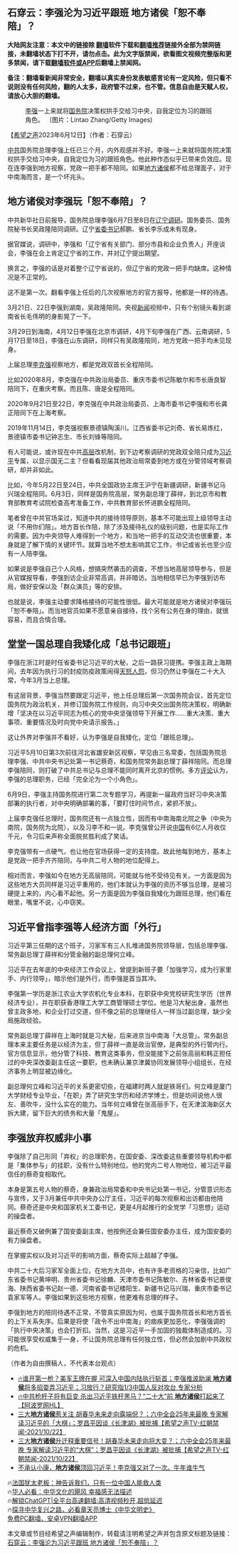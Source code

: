  <!-- 面包屑导航 --> <h2>石穿云：李强沦为习近平跟班 地方诸侯「恕不奉陪」？</h2> <p class="notice"><b>大陆网友注意：本文中的链接除 <a href="https://github.com/bannedbook/fanqiang" >翻墙</a>软件下载和<a href="https://github.com/killgcd/justmysocks/blob/master/README.md">翻墙推荐</a>链接外全部为禁网链接，未翻墙状态下打不开，请勿点击。此为文字版禁闻，欲看图文视频完整版和更多禁闻，请下载<a href="https://github.com/bannedbook/fanqiang">翻墙软件或APP</a>后翻墙上禁闻网。</p><p>备注：翻墙看新闻非常安全，翻墙以真实身份发表敏感言论有一定风险，但只看不说则没有任何风险，翻的人太多，政府管不过来，也不管。信息自由是天赋人权，请放心大胆的翻墙。</b></p>  <div class="entry"> <figure><figcaption> <a href="https://www.bannedbook.org/bnews/tag/%e6%9d%8e%e5%bc%ba/" class="st_tag internal_tag" rel="tag" title="标签 李强 下的日志">李强</a>一上来就将<a href="https://www.bannedbook.org/bnews/tag/%e5%9b%bd%e5%8a%a1%e9%99%a2/" class="st_tag internal_tag" rel="tag" title="标签 国务院 下的日志">国务院</a>决策权拱手交给习中央，自我定位为习的跟班角色。 （图片：Lintao Zhang/Getty Images)</figcaption></figure> <p>【<span class='wp_keywordlink_affiliate'><a href="https://www.soundofhope.org" title="希望之声" target="_blank">希望之声</a></span>2023年6月12日】（作者：石穿云）</p> <p><a href="https://www.bannedbook.org/bnews/tag/%e4%b8%ad%e5%85%b1/" class="st_tag internal_tag" rel="tag" title="标签 中共 下的日志">中共</a>国务院总理李强上任已三个月，内外观感并不好。李强一上来就将国务院决策权拱手交给习中央，自我定位为习的跟班角色。他此种作态似乎已带来负效应。现在连李强到地方视察，党政一把手都不陪同。如果<a href="https://www.bannedbook.org/bnews/tag/%E5%9C%B0%E6%96%B9%E8%AF%B8%E4%BE%AF/" class="st_tag internal_tag" rel="tag" title="标签 地方诸侯 下的日志">地方诸侯</a>都不给总理面子，对于中南海而言，是一个坏兆头。</p> <h2>地方诸侯对李强玩「恕不奉陪」？</h2> <p>中共新华社日前报导，国务院总理李强6月7日至8日在<a href="https://www.bannedbook.org/bnews/tag/%e8%be%bd%e5%ae%81/" class="st_tag internal_tag" rel="tag" title="标签 辽宁 下的日志">辽宁</a><a href="https://www.bannedbook.org/bnews/tag/%E8%B0%83%E7%A0%94/" class="st_tag internal_tag" rel="tag" title="标签 调研 下的日志">调研</a>。国务委员、国务院秘书长吴政隆陪同调研。辽宁<a href="https://www.bannedbook.org/bnews/tag/%e7%9c%81%e5%a7%94%e4%b9%a6%e8%ae%b0/" class="st_tag internal_tag" rel="tag" title="标签 省委书记 下的日志">省委书记</a>郝鹏、省长李乐成未有现身。</p> <p>据官媒说，调研中，李强和「辽宁省有关部门、部分市县和企业负责人」开座谈会，李强在会上肯定辽宁省的工作，并对辽宁提出期望。</p> <p>换言之，李强的话是对着整个辽宁省说的，但辽宁省的党政一把手均缺席。这种情况是不正常的。</p> <p>这不是第一次。翻看李强上任后的几次视察地方的官方报导，他都是一样的待遇。</p> <p>3月21日、22日李强到湖南，吴政隆陪同。央视<span class='wp_keywordlink_affiliate'><a href="https://www.bannedbook.org/" title="新闻">新闻</a></span>视频中，只有个别镜头看到湖南省长毛伟明的身影晃了一下。</p> <p>3月29日到海南，4月12日李强在北京市调研，4月下旬李强在广西、云南调研，5月17日至18日，李强在山东调研，同样只有吴政隆陪同，地方党政一把手均未见现身。</p> <p>上届总理<a href="https://www.bannedbook.org/bnews/tag/%e6%9d%8e%e5%85%8b%e5%bc%ba/" class="st_tag internal_tag" rel="tag" title="标签 李克强 下的日志">李克强</a>视察地方，都是党政双首长全程陪同。</p> <p>比如2020年8月，李克强在中共政治局委员、重庆市委书记陈敏尔和市长唐良智陪同下，在重庆考察。而且陈、唐是全程陪同。</p> <p>2020年9月21日至22日，李克强在中共政治局委员、上海市委书记李强和市长龚正陪同下在上海考察。</p> <p>2019年11月14日，李克强视察景德镇陶溪川。江西省委书记刘奇、省长易炼红，景德镇市委书记钟志生、市长刘锋等陪同。</p> <p>有人可能说，或许现在中共<span class='wp_keywordlink_affiliate'><a href="https://www.bannedbook.org/bnews/ccpdope/" title="中共高层内幕" target="_blank">高层</a></span>改机制，到下边考察调研的党政双全陪只成为<a href="https://www.bannedbook.org/bnews/tag/%e4%b9%a0%e8%bf%91%e5%b9%b3/" class="st_tag internal_tag" rel="tag" title="标签 习近平 下的日志">习近平</a>专属，以显示国无二主？但看看现届其他政治局常委到地方或在分管领域考察调研，却并非如此。</p> <p>比如，今年5月22日至24日，中共全国政协主席王沪宁在新疆调研，新疆书记马兴瑞全程陪同。6月3日，同样是国务院高层，常务副总理丁薛祥，到北京市和教育部教育考试院检查高考准备工作，中共教育部长怀进鹏全程陪同。</p> <p>笔者曾在中共官场呆过，知道中共的接待领导原则，基本不可能出现上级领导主动说「不用你们陪」。地方首长作陪，除了涉及接待礼仪的级别问题，也是实际工作的需要。因为中央领导人难得到一个地方，和当地一把手的互动交流也很重要，本身就是了解下情的关键环节。就算当地不想太影响其它工作，书记或省长也至少应有一人陪李强。</p> <p>如果说是李强自己个人风格，想搞突然袭击的调查，不想当地高层领导参与，但是从官媒报导看，李强到访企业非常高调，并非暗访。当地相信早已为李强到访布局，做好安保以及「群众演员」等的安排。</p> <p>也就是说，李强主动要求降格接待的可能性很低。最大可能就是地方诸侯对李强玩「恕不奉陪」。而当地官员如果不愿意亲自接待，找个另有公务在身的理由，就很容易，而且合情合理。</p> <h2>堂堂一国总理自我矮化成「总书记跟班」</h2> <p>李强在浙江时是时任省委书记习近平的大秘，之后一路获习提携。李强主政上海期间，去年因为执行习的封疫防疫政策闹得<span class='wp_keywordlink'><a href="https://www.bannedbook.org/forum2/topic546.html" title="《天怒》陈希同王宝森事件内幕" target="_blank">天怒</a></span><span class='wp_keywordlink'><a href="https://www.bannedbook.org/forum2/topic66.html" title="任彦芳：《人怨》" target="_blank">人怨</a></span>，但习仍然让李强在二十大入常，今年3月当上总理。</p>  <p>有这层背景，李强当然要跟定习近平，他上任总理后第一次国务院会议，首先定位国务院为政治机关，并修订国务院工作规则，向习中央交出国务院决策权，明确新增「坚决在以习近平同志为核心的党中央坚强领导下开展工作……重大决策、重大事项、重要情况及时向党中央请示报告。」</p> <p>这让外界对李强并不看好，认为李强是自我矮化，定位「跟班总理」。</p> <p>习近平5月10日第3次前往河北省雄安新区视察，罕见由三名常委，包括国务院总理李强、中共中央书记处第一书记蔡奇，和国务院常务副总理丁薛祥陪同。而总理李强陪同，则打破了中共总书记与总理不能同时离开北京的惯例。多方<span class='wp_keywordlink_affiliate'><a href="https://www.bannedbook.org/bnews/comments/" title="新闻评论" target="_blank">评论</a></span>认为，李强的总理职务，已经「完全沦为一个小角色」。</p> <p>6月9日，李强主持国务院进行第二次专题学习，再提新一届政府当好习中央决策部署的执行者，对中央明确部署的事，「要盯住时间节点，紧抓不放」。</p> <p>上届李克强任总理时，国务院还有一点独立性，因而有中南海南北院之争（中央为南院，国务院为北院），以及习李不和一说。李克强曾公开说<span class='wp_keywordlink_affiliate'><a href="https://www.bannedbook.org/" title="中国" target="_blank">中国</a></span>有6亿人月收仅千元，令习后来声称全面脱贫胜利成了笑话。</p> <p>李克强带有一点硬气，也让他在官场获得一定的支持度。故此他每到地方，基本上是党政一把手齐齐陪同，与中共二号人物的地位配得上。</p> <p>相对而言，李强如今在地方无高层陪同，可能就与他不受待见有关。一方面是因为这些地方大员同样是习近平重用的，他们本就认为李强的资历不够当总理，是被习硬提上来的，内心看不起他。另一方面是因为李强自我矮化为跟班总理，他们看在眼里，嘴里不说，心中窃笑。</p> <h2>习近平曾指李强等人经济方面「外行」</h2> <p>习近平第三任期的这个班子，习家军有三人扎堆进国务院领导层，包括总理李强、常务副总理丁薛祥和分管金融的副总理何立峰。</p> <p>习近平在去年底的中央经济工作会议上，曾提到新班子要「加强学习，成为行家里手、内行领导」，暗示他们是外行，而李强是首当其冲。</p>  <p>李强第一学历是浙江农业大学农机化专业本科，在职获中央党校研究生学历（世界经济专业），并在职获香港理工大学工商管理硕士学位。他是习大秘出身，虽然也曾主政多地，和企业打过交道，但不像之前的总理继任人一样当过副总理，缺少全局施政经验。</p> <p>常务副总理丁薛祥在上海时就是习大秘，后来进京当中南海「大总管」。常务副总理本来主要任务是以经济为主，但丁薛祥一直是政治官僚，是典型的外行管内行。官方信息显示，他分管了科技、教育这类事务，但没能接下之前张高丽和韩正担任过的中央深改委副主任这一要职，也未确认兼京津冀协同发展领导小组组长，在经济事务上明显被边缘化。</p> <p>副总理何立峰和习近平的关系更密切些，在福建时两人就是铁哥们。何立峰是厦门大学财经专业毕业，「在职」弄了研究生学历和经济学博士，但是坊间说他人很左、善吹牛，没什么实在的能力。当年何立峰曾在张高丽手下，在天津滨海新区大拆大建，留下巨大的债务和大量「鬼屋」。</p> <h2>李强放弃权威非小事</h2> <p>李强除了自己形同「弃权」的总理职务，在国安委、深改委这些重要领导机构中都是「集体参与」的挂职，没有什么特别地位。他的党内二号人物地位，被习近平最信任的蔡奇变相取代。</p> <p>本身是第五号人物的蔡奇，身兼政治局常委和中央书记处第一书记，分管意识形态与宣传，又于3月兼任中共中央办公厅主任，习近平的每次视察和出访都由他陪同。蔡奇还是中央和国家机关工委书记，更是4月起推行的全党学「习思想」运动的操盘者。</p> <p>最近蔡奇又破例兼了国安委副主席，他按例还会兼任国安委办主任，成为国安委的有力操盘者。</p> <p>在掌握实权以及对习近平的影响方面，蔡奇实际上超越了李强。</p> <p>中共二十大后习家军全面上位，在地方大员中，也有许多老资格的习亲信，比如广东省委书记黄坤明、贵州省委书记徐麟、天津市委书记陈敏尔、吉林省委书记景俊海、陕西省委书记赵一德、河南省委书记楼阳生、新疆书记马兴瑞、重庆市委书记袁家军等人。李强如果到这些地方视察，他更难有总理的样子。</p> <p>李强到地方的陪同待遇不正常，不管真实原因为何，也属于国务院首长和地方首长的上下关系失序。后果是将使「政令不出中南海」的痼疾更加恶化，李强强调的「执行中央决策」也会打折扣。当然，这是习近平一手加固的独裁体制造成的。习可能很享受权威集于一身，不让国务院总理有任何独立性，但必然会加剧中共政权的危机。</p>  <p>（作者为自由撰稿人，不代表本台观点）</p> <!--<div id="taboola-mid-1"></div>--><ul class='op-related-articles' title='相关阅读'> <li><a href='https://www.bannedbook.org/bnews/bannedvideo/20230523/1887650.html' target='_blank'>🔥谁开第一枪？美军王牌在握 可深入中国内陆执行斩首；李强推波助澜 <b>地方诸侯</b>将多招耍弄习近平；习放行？研究指1/3中国人反对攻台 专家分析</a></li> <li><a href='https://www.bannedbook.org/bnews/bannedvideo/20220820/1774229.html' target='_blank'>🔥中共枪杆子将有巨变 杀出习近平铁杆黑马？“二十大”前 <b>地方诸侯</b>打起来了 【阿波罗网HL】</a></li> <li><a href='https://www.bannedbook.org/bnews/comments/20211023/1642437.html' target='_blank'>三大<b>地方诸侯</b>惹关注 胡春华未来走向露端倪？；六中全会25年来最晚 专家解读习近平的「大棋」；罗昌平因谈《长津湖》被批捕【希望之声TV-红朝禁闻-2021/10/22】</a></li> <li><a href='https://www.bannedbook.org/bnews/comments/20211023/1642431.html' target='_blank'>三大<b>地方诸侯</b>升迁释重要信号！胡春华未来走向将大变？；六中全会25年来最晚 专家解读习近平的“大棋”；罗昌平因谈《长津湖》被批捕【希望之声TV-红朝禁闻-2021/10/22】</a></li> <li><a href='https://www.bannedbook.org/bnews/bannedvideo/20210221/1491059.html' target='_blank'>不承认小康，<b>地方诸侯</b>顶回习近平！李克强又对了一次。牛年谁牛气</a></li> </ul> <p class="texttj"> 🔥<a href="https://www.bannedbook.org/bnews/ssgc/20230219/1850782.html" target="_blank">法国犹太老板：神告诉我们，只有一位中国人能救人类</a><br/> 🔥<a href="https://www.bannedbook.org/bnews/comments/20220220/1694796.html" target="_blank">华人必看：中华文化的飓风 幸福感无法描述</a><br/> 🔥<a href="https://github.com/bannedbook/fanqiang/wiki/V2ray%E6%9C%BA%E5%9C%BA" target="_blank">解锁ChatGPT|全平台高速翻墙:高清视频秒开,超低延迟</a><br/> 🔥<a href="https://www.bannedbook.org/bnews/comments/20220808/1768773.html" target="_blank">探寻中华复兴之路，必看章天亮博士《中华文明史》</a><br/> <a href="https://github.com/bannedbook/fanqiang/wiki/%E7%A6%81%E9%97%BB%E7%BD%91%E5%AE%89%E5%8D%93%E7%BF%BB%E5%A2%99%E6%96%B0%E9%97%BBAPP" target="_blank">免费PC翻墙、安卓VPN翻墙APP</a><br/> </p><p>本文章或节目经希望之声编辑制作，转载请注明希望之声并包含原文标题及链接：<a class="src_link" href="https://m.soundofhope.org/post/729368" target="_blank">石穿云：李强沦为习近平跟班 地方诸侯「恕不奉陪」？</a></p><a name='sharetosocial'></a> <div style="margin-bottom:5px;padding-bottom:5px;clear:both"> <div id="archive-pix-1" class="banner-ads"> <!-- AuctionX Display platform tag START --> <div id="27602x728x90x621x_ADSLOT1" clicktrack="%%CLICK_URL_ESC%%"></div>  <!-- AuctionX Display platform tag END --> </div> <div id="archive-pix-2" class="banner-ads"> <!-- AuctionX Display platform tag START --> <div id="27556x300x250x621x_ADSLOT1" clicktrack="%%CLICK_URL_ESC%%" style="margin:0 auto;text-align:center"></div>  <!-- AuctionX Display platform tag END --> </div> </div>  <div id="archive-pix-1" class="banner-ads"> <!-- AuctionX Display platform tag START --> <div id="27603x728x90x621x_ADSLOT1" clicktrack="%%CLICK_URL_ESC%%"></div>  <!-- AuctionX Display platform tag END --> </div> </div><!--END ENTRY--> 